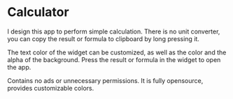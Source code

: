 # Calculator

I design this app to perform simple calculation. There is no unit converter, you can
copy the result or formula to clipboard by long pressing it.

The text color of the widget can be customized, as well as the color and the alpha
of the background. Press the result or formula in the widget to open the app.

Contains no ads or unnecessary permissions. It is fully opensource, provides
customizable colors.

